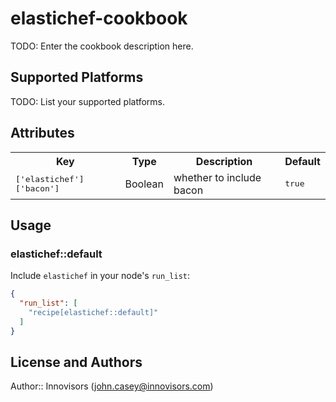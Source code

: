 # elastichef-cookbook

TODO: Enter the cookbook description here.

## Supported Platforms

TODO: List your supported platforms.

## Attributes

<table>
  <tr>
    <th>Key</th>
    <th>Type</th>
    <th>Description</th>
    <th>Default</th>
  </tr>
  <tr>
    <td><tt>['elastichef']['bacon']</tt></td>
    <td>Boolean</td>
    <td>whether to include bacon</td>
    <td><tt>true</tt></td>
  </tr>
</table>

## Usage

### elastichef::default

Include `elastichef` in your node's `run_list`:

```json
{
  "run_list": [
    "recipe[elastichef::default]"
  ]
}
```

## License and Authors

Author:: Innovisors (<john.casey@innovisors.com>)
